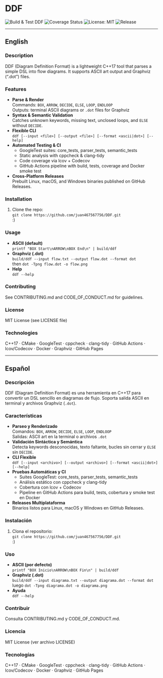 # DDF

![Build & Test DDF](https://github.com/juan467567756/DDF/actions/workflows/build.yml/badge.svg)
![Coverage Status](https://codecov.io/gh/juan467567756/DDF/branch/main/graph/badge.svg)
![License: MIT](https://img.shields.io/github/license/juan467567756/DDF)
![Release](https://img.shields.io/github/v/release/juan467567756/DDF)

---

## English

### Description
DDF (Diagram Definition Format) is a lightweight C++17 tool that parses a simple DSL into flow diagrams. It supports ASCII art output and Graphviz (“.dot”) files.

### Features
- **Parse & Render**  
  Commands: `BOX`, `ARROW`, `DECIDE`, `ELSE`, `LOOP`, `ENDLOOP`  
  Outputs: terminal ASCII diagrams or `.dot` files for Graphviz  
- **Syntax & Semantic Validation**  
  Catches unknown keywords, missing text, unclosed loops, and `ELSE` without `DECIDE`.  
- **Flexible CLI**  
  `ddf [--input <file>] [--output <file>] [--format <ascii|dot>] [--help]`  
- **Automated Testing & CI**  
  - GoogleTest suites: core_tests, parser_tests, semantic_tests  
  - Static analysis with cppcheck & clang-tidy  
  - Code coverage via lcov + Codecov  
  - GitHub Actions pipeline with build, tests, coverage and Docker smoke test  
- **Cross-Platform Releases**  
  Prebuilt Linux, macOS, and Windows binaries published on GitHub Releases.

### Installation
1. Clone the repo:  
   `git clone https://github.com/juan467567756/DDF.git`  
 :)

### Usage
- **ASCII (default)**  
  `printf "BOX Start\nARROW\nBOX End\n" | build/ddf`  
- **Graphviz (.dot)**  
  `build/ddf --input flow.txt --output flow.dot --format dot`  
  then `dot -Tpng flow.dot -o flow.png`  
- **Help**  
  `ddf --help`

### Contributing
See CONTRIBUTING.md and CODE_OF_CONDUCT.md for guidelines.

### License
MIT License (see LICENSE file)

### Technologies
C++17 · CMake · GoogleTest · cppcheck · clang-tidy · GitHub Actions · lcov/Codecov · Docker · Graphviz · GitHub Pages

---

## Español

### Descripción
DDF (Diagram Definition Format) es una herramienta en C++17 para convertir un DSL sencillo en diagramas de flujo. Soporta salida ASCII en terminal y archivos Graphviz (`.dot`).

### Características
- **Parseo y Renderizado**  
  Comandos: `BOX`, `ARROW`, `DECIDE`, `ELSE`, `LOOP`, `ENDLOOP`  
  Salidas: ASCII art en la terminal o archivos `.dot`  
- **Validación Sintáctica y Semántica**  
  Detecta keywords desconocidas, texto faltante, bucles sin cerrar y `ELSE` sin `DECIDE`.  
- **CLI Flexible**  
  `ddf [--input <archivo>] [--output <archivo>] [--format <ascii|dot>] [--help]`  
- **Pruebas Automáticas y CI**  
  - Suites GoogleTest: core_tests, parser_tests, semantic_tests  
  - Análisis estático con cppcheck y clang-tidy  
  - Cobertura con lcov + Codecov  
  - Pipeline en GitHub Actions para build, tests, cobertura y smoke test en Docker  
- **Releases Multiplataforma**  
  Binarios listos para Linux, macOS y Windows en GitHub Releases.

### Instalación
1. Clona el repositorio:  
   `git clone https://github.com/juan467567756/DDF.git`  
 :)

### Uso
- **ASCII (por defecto)**  
  `printf "BOX Inicio\nARROW\nBOX Fin\n" | build/ddf`  
- **Graphviz (.dot)**  
  `build/ddf --input diagrama.txt --output diagrama.dot --format dot`  
  luego `dot -Tpng diagrama.dot -o diagrama.png`  
- **Ayuda**  
  `ddf --help`

### Contribuir
Consulta CONTRIBUTING.md y CODE_OF_CONDUCT.md.

### Licencia
MIT License (ver archivo LICENSE)

### Tecnologías
C++17 · CMake · GoogleTest · cppcheck · clang-tidy · GitHub Actions · lcov/Codecov · Docker · Graphviz · GitHub Pages
